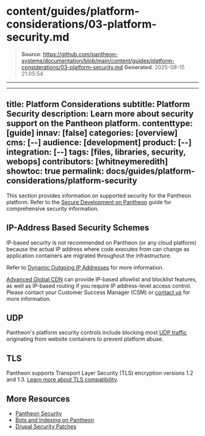 # content/guides/platform-considerations/03-platform-security.md

> **Source**: https://github.com/pantheon-systems/documentation/blob/main/content/guides/platform-considerations/03-platform-security.md
> **Generated**: 2025-08-15 21:05:54

---

---
title: Platform Considerations
subtitle: Platform Security
description: Learn more about security support on the Pantheon platform.
contenttype: [guide]
innav: [false]
categories: [overview]
cms: [--]
audience: [development]
product: [--]
integration: [--]
tags: [files, libraries, security, webops]
contributors: [whitneymeredith]
showtoc: true
permalink: docs/guides/platform-considerations/platform-security
---

This section provides information on supported security for the Pantheon platform. Refer to the [Secure Development on Pantheon](/guides/secure-development) guide for comprehensive security information.

<Partial file="auth.md" />

## IP-Address Based Security Schemes

IP-based security is not recommended on Pantheon (or any cloud platform) because the actual IP address where code executes from can change as application containers are migrated throughout the infrastructure.

Refer to [Dynamic Outgoing IP Addresses](/outgoing-ips) for more information.

[Advanced Global CDN](/guides/professional-services/advanced-global-cdn#ip-allowlisting--blocklisting) can provide IP-based allowlist and blocklist features, as well as IP-based routing if you require IP address-level access control. Please contact your Customer Success Manager (CSM) or [contact us](https://pantheon.io/contact-us?docs) for more information.

## UDP

Pantheon's platform security controls include blocking most [UDP traffic](https://en.wikipedia.org/wiki/User_Datagram_Protocol) originating from website containers to prevent platform abuse.

## TLS

Pantheon supports Transport Layer Security (TLS) encryption versions 1.2 and 1.3. [Learn more about TLS compatibility](/tls-compatibility).

## More Resources

- [Pantheon Security](/guides/security)
- [Bots and Indexing on Pantheon](/bots-and-indexing)
- [Drupal Security Patches](/drupal-security-patches)